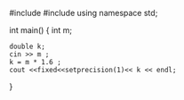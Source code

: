 #include <iostream>
#include <iomanip>
using namespace std;

int main()
{
    int m;

    double k;
    cin >> m ;
    k = m * 1.6 ;
    cout <<fixed<<setprecision(1)<< k << endl;

}